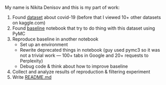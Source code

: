 My name is Nikita Denisov and this is my part of work:
1. Found [dataset](https://www.kaggle.com/datasets/sudalairajkumar/novel-corona-virus-2019-dataset) about covid-19 (before that I viewed 10+ other datasets on kaggle.com)
2. Found [baseline](https://www.kaggle.com/code/hotessy/capri-exponential-model-using-pymc3) notebook that try to do thing with this dataset using PyMC
3. Reproduce baseline in another notebook
   - Set up an environment
   - Rewrite deprecated things in notebook (guy used pymc3 so it was not a trivial work — 100+ tabs in Google and 20+ requests to Perplexity)
   - Debug code & think about how to improve baseline
4. Collect and analyze results of reproduction & filtering experiment
5. Write [README.md](README.md)
